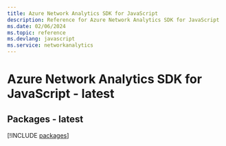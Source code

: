 ```yaml
---
title: Azure Network Analytics SDK for JavaScript
description: Reference for Azure Network Analytics SDK for JavaScript
ms.date: 02/06/2024
ms.topic: reference
ms.devlang: javascript
ms.service: networkanalytics
---
```

# Azure Network Analytics SDK for JavaScript - latest
## Packages - latest
[!INCLUDE [packages](network-analytics-index.md)]